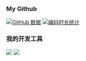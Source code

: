 ### My Github
[![GitHub 数据](https://github-readme-stats.vercel.app/api?username=Janusism)]()
[![编码时长统计](https://github-readme-stats.vercel./api/top-langs/username=Janusism&show_icons=true)]()

### 我的开发工具
[![](https://img.shields.io/badge/IDE-Visual_Studio_Code-blue?style=flat-square&logo=visual-studio-code&logoColor=white)](https://code.visualstudio.com/)
[![](https://img.shields.io/badge/IDE-JetBrains-black?style=flat-square&logo=jetbrains&logoColor=white)](https://www.jetbrains.com/)
<!--
**xuanyudada/xuanyudada** is a ✨ _special_ ✨ repository because its `README.md` (this file) appears on your GitHub profile.

Here are some ideas to get you started:

- 🔭 I’m currently working on ...
- 🌱 I’m currently learning ...
- 👯 I’m looking to collaborate on ...
- 🤔 I’m looking for help with ...
- 💬 Ask me about ...
- 📫 How to reach me: ...
- 😄 Pronouns: ...
- ⚡ Fun fact: ...
-->
